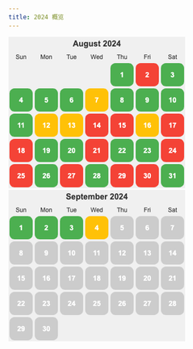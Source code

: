 ```yaml
---
title: 2024 概览
---
```


<div>
  <img style='margin-right: 8px' src='./images/2024-08.png' />
  <img style='margin-right: 8px' src='./images/2024-09.png' />
</div>